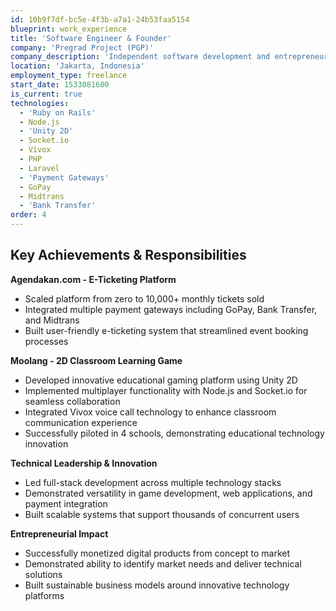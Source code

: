 ```yaml
---
id: 10b9f7df-bc5e-4f3b-a7a1-24b53faa5154
blueprint: work_experience
title: 'Software Engineer & Founder'
company: 'Pregrad Project (PGP)'
company_description: 'Independent software development and entrepreneurial ventures'
location: 'Jakarta, Indonesia'
employment_type: freelance
start_date: 1533081600
is_current: true
technologies:
  - 'Ruby on Rails'
  - Node.js
  - 'Unity 2D'
  - Socket.io
  - Vivox
  - PHP
  - Laravel
  - 'Payment Gateways'
  - GoPay
  - Midtrans
  - 'Bank Transfer'
order: 4
---
```

## Key Achievements & Responsibilities

**Agendakan.com - E-Ticketing Platform**
- Scaled platform from zero to 10,000+ monthly tickets sold
- Integrated multiple payment gateways including GoPay, Bank Transfer, and Midtrans
- Built user-friendly e-ticketing system that streamlined event booking processes

**Moolang - 2D Classroom Learning Game**
- Developed innovative educational gaming platform using Unity 2D
- Implemented multiplayer functionality with Node.js and Socket.io for seamless collaboration
- Integrated Vivox voice call technology to enhance classroom communication experience
- Successfully piloted in 4 schools, demonstrating educational technology innovation

**Technical Leadership & Innovation**
- Led full-stack development across multiple technology stacks
- Demonstrated versatility in game development, web applications, and payment integration
- Built scalable systems that support thousands of concurrent users

**Entrepreneurial Impact**
- Successfully monetized digital products from concept to market
- Demonstrated ability to identify market needs and deliver technical solutions
- Built sustainable business models around innovative technology platforms